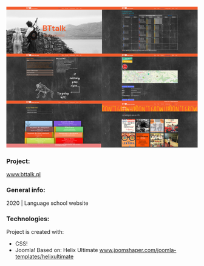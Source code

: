 ![preview](./images-view/preview.png)
### Project:
www.bttalk.pl

### General info:
2020 | Language school website
	
### Technologies:
Project is created with:
* CSS!
* Joomla! Based on: Helix Ultimate www.joomshaper.com/joomla-templates/helixultimate

